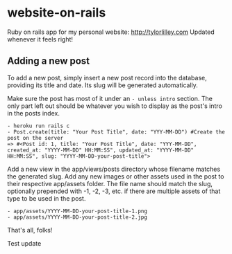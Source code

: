 # website-on-rails
Ruby on rails app for my personal website: http://tylorlilley.com
Updated whenever it feels right!

## Adding a new post
To add a new post, simply insert a new post record into the database, providing its title and date. Its slug will be generated automatically.

Make sure the post has most of it under an `- unless intro` section. The only part left out should be whatever you wish to display as the post's intro in the posts index.

```
- heroku run rails c
- Post.create(title: "Your Post Title", date: "YYY-MM-DD") #Create the post on the server
=> #<Post id: 1, title: "Your Post Title", date: "YYY-MM-DD", created_at: "YYYY-MM-DD" HH:MM:SS", updated_at: "YYYY-MM-DD" HH:MM:SS", slug: "YYYY-MM-DD-your-post-title">
```

Add a new view in the app/views/posts directory whose filename matches the generated slug. Add any new images or other assets used in the post to their respective app/assets folder. The file name should match the slug, optionally prepended with -1, -2, -3, etc. if there are multiple assets of that type to be used in the post.

```
- app/assets/YYYY-MM-DD-your-post-title-1.png
- app/assets/YYYY-MM-DD-your-post-title-2.jpg
```

That's all, folks!

Test update
